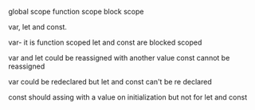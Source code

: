 
global scope
function scope
block scope

var, let and const.

var- it is function scoped
let and const are blocked scoped

var and let could be reassigned with another value
const cannot be reassigned

var could be redeclared but let and const can't be re declared

const should assing with a value on initialization but not for let and const